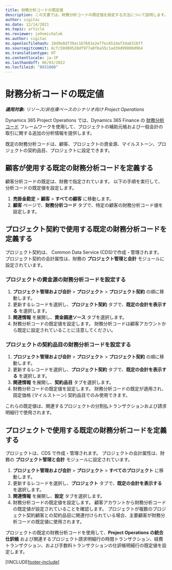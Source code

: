 ```yaml
---
title: 財務分析コードの既定値
description: この文書では、財務分析コードの既定値を設定する方法について説明します。
author: sigitac
ms.date: 12/14/2021
ms.topic: article
ms.reviewer: johnmichalak
ms.author: sigitac
ms.openlocfilehash: 10d9e0d739ac1b7681e2e77ec651daf3da8316ff
ms.sourcegitcommit: 6cfc50d89528df977a8f6a55c1ad39d99800d9b4
ms.translationtype: HT
ms.contentlocale: ja-JP
ms.lasthandoff: 06/03/2022
ms.locfileid: "8931060"
---
```

# <a name="financial-dimension-defaults"></a>財務分析コードの既定値

_**適用対象:** リソース/非在庫ベースのシナリオ向け Project Operations_



Dynamics 365 Project Operations では、Dynamics 365 Finance の [財務分析コード](/dynamics365/finance/general-ledger/financial-dimensions) フレームワークを使用して、プロジェクトの補助元帳および一般会計の取引に関する追加の分析情報を提供します。

既定の財務分析コードは、顧客、プロジェクトの資金源、マイルストーン、プロジェクトの契約品目、プロジェクトに設定できます。

## <a name="define-default-financial-dimensions-for-a-customer"></a>顧客が使用する既定の財務分析コードを定義する

顧客分析コードの既定は、財務で指定されています。 以下の手順を実行して、分析コードの既定値を設定します。

1. **売掛金勘定** > **顧客** > **すべての顧客** に移動します。
2. **顧客** ページで、**財務分析コード** タブで、特定の顧客の財務分析コード値を設定します。

## <a name="define-default-financial-dimensions-for-project-contracts"></a>プロジェクト契約で使用する既定の財務分析コードを定義する

プロジェクト契約は、 Common Data Service (CDS)で作成・管理されます。 プロジェクト契約の会計属性は、財務の **プロジェクト管理と会計** モジュールに設定されています。

### <a name="set-financial-dimensions-for-a-project-funding-source"></a>プロジェクトの資金源の財務分析コードを設定する

1. **プロジェクト管理および会計** > **プロジェクト** > **プロジェクト契約** の順に移動します。
2. 更新するレコードを選択し、**プロジェクト契約** タブで、**既定の会計を表示する** を選択します。
3. **関連情報** を展開し、**資金調達ソース** タブを選択します。
4. 財務分析コードの既定値を設定します。 財務分析コードは顧客アカウントから既定に設定されていることに注意してください。

### <a name="set-financial-dimensions-for-a-project-contract-line"></a>プロジェクトの契約品目の財務分析コードを設定する

1. **プロジェクト管理および会計** > **プロジェクト** > **プロジェクト契約** の順に移動します。
2. 更新するレコードを選択し、**プロジェクト契約** タブで、**既定の会計を表示する** を選択します。
3. **関連情報** を展開し、**契約品目** タブを選択します。
4. 財務分析コードの既定値を設定します。 財務分析コードの既定が適用され、固定価格 (マイルストーン) 契約品目でのみ使用できます。

これらの既定値は、関連するプロジェクトの分割払トランザクションおよび請求明細行で使用されます。

## <a name="define-default-financial-dimensions-for-projects"></a>プロジェクトで使用する既定の財務分析コードを定義する

プロジェクトは、CDS で作成・管理されます。 プロジェクトの会計属性は、財務の **プロジェクト管理と会計** モジュールに設定されています。

1. **プロジェクト管理および会計** > **プロジェクト** > **すべてのプロジェクト** に移動します。
2. 更新するレコードを選択し、**プロジェクト** タブで、**既定の会計を表示する** を選択します。
3. **関連情報** を展開し、**設定** タブを選択します。
4. 財務分析コードの既定値を設定します。 顧客アカウントから財務分析コードの既定値が設定されていることを確認します。 プロジェクトが複数のプロジェクト契約顧客との契約品目に関連付けられている場合、主要顧客が財務分析コードの既定値に使用されます。

プロジェクトの既定の財務分析コードを使用して、**Project Operations の統合仕訳帳** および関連するプロジェクト請求明細行の時間トランザクション、経費トランザクション、および手数料トランザクションの仕訳帳明細行の既定値を設定します。

[!INCLUDE[footer-include](../includes/footer-banner.md)]
